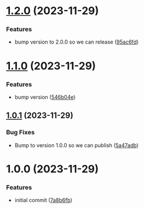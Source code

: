 # [1.2.0](https://github.com/niwini/auth-js/compare/v1.1.0...v1.2.0) (2023-11-29)


### Features

* bump version to 2.0.0 so we can release ([95ac6fd](https://github.com/niwini/auth-js/commit/95ac6fda3e62e6b39a1c9bc5e49db27435233fad))

# [1.1.0](https://github.com/niwini/auth-js/compare/v1.0.1...v1.1.0) (2023-11-29)


### Features

* bump version ([546b04e](https://github.com/niwini/auth-js/commit/546b04ec56e61a44bdcc258cdced350e4e36b076))

## [1.0.1](https://github.com/niwini/auth-js/compare/v1.0.0...v1.0.1) (2023-11-29)


### Bug Fixes

* Bump to version 1.0.0 so we can publish ([5a47adb](https://github.com/niwini/auth-js/commit/5a47adbfe7e6e396a8d3ce342f144939eff0454e))

# 1.0.0 (2023-11-29)


### Features

* initial commit ([7a8b6fb](https://github.com/niwini/auth-js/commit/7a8b6fbfc37f6bfdc3ef934b7b77ecd76af3a560))
